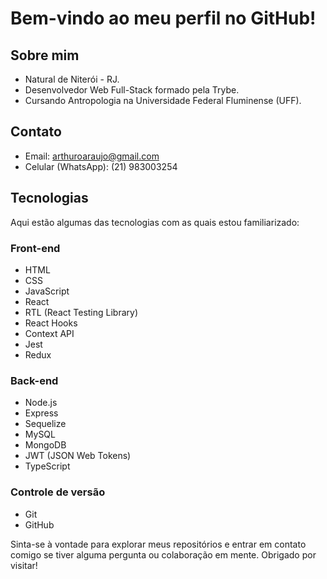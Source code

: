 # Bem-vindo ao meu perfil no GitHub!

## Sobre mim
- Natural de Niterói - RJ.
- Desenvolvedor Web Full-Stack formado pela Trybe.
- Cursando Antropologia na Universidade Federal Fluminense (UFF).

## Contato
- Email: arthuroaraujo@gmail.com
- Celular (WhatsApp): (21) 983003254

## Tecnologias
Aqui estão algumas das tecnologias com as quais estou familiarizado:

### Front-end
- HTML
- CSS
- JavaScript
- React
- RTL (React Testing Library)
- React Hooks
- Context API
- Jest
- Redux

### Back-end
- Node.js
- Express
- Sequelize
- MySQL
- MongoDB
- JWT (JSON Web Tokens)
- TypeScript

### Controle de versão
- Git
- GitHub

Sinta-se à vontade para explorar meus repositórios e entrar em contato comigo se tiver alguma pergunta ou colaboração em mente. Obrigado por visitar!
